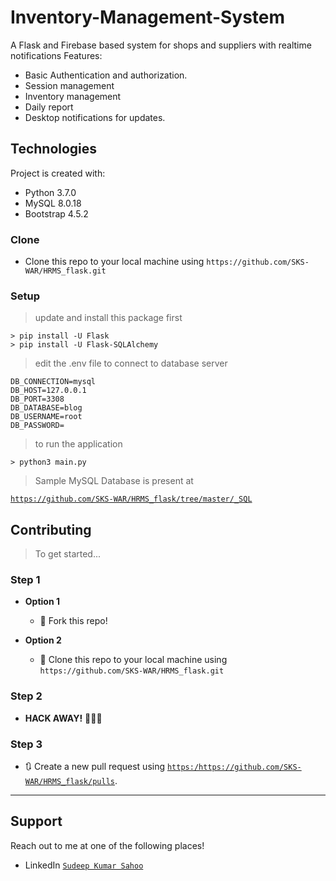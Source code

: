 # Inventory-Management-System
A Flask and Firebase based system for shops and suppliers with realtime notifications
Features:
* Basic Authentication and authorization.
* Session management
* Inventory management
* Daily report
* Desktop notifications for updates.

## Technologies
Project is created with:
* Python 3.7.0
* MySQL 8.0.18
* Bootstrap 4.5.2
 

### Clone

- Clone this repo to your local machine using `https://github.com/SKS-WAR/HRMS_flask.git`

### Setup

> update and install this package first

```shell
> pip install -U Flask
> pip install -U Flask-SQLAlchemy

```
>edit the .env file to connect to database server
```
DB_CONNECTION=mysql
DB_HOST=127.0.0.1
DB_PORT=3308
DB_DATABASE=blog
DB_USERNAME=root
DB_PASSWORD=
```

> to run the application

```shell
> python3 main.py
```

> Sample MySQL Database is present at

<a href="https://github.com/SKS-WAR/HRMS_flask/tree/master/_SQL" target="_blank">`https://github.com/SKS-WAR/HRMS_flask/tree/master/_SQL`</a>



## Contributing
> To get started...

### Step 1

- **Option 1**
    - 🍴 Fork this repo!

- **Option 2**
    - 👯 Clone this repo to your local machine using `https://github.com/SKS-WAR/HRMS_flask.git`

### Step 2

- **HACK AWAY!** 🔨🔨🔨

### Step 3

- 🔃 Create a new pull request using <a href="https://github.com/SKS-WAR/HRMS_flask/pulls" target="_blank">`https:/https://github.com/SKS-WAR/HRMS_flask/pulls`</a>.

---

## Support

Reach out to me at one of the following places!

- LinkedIn <a href="https://www.linkedin.com/in/sudeepkumarsahoo/" target="_blank">`Sudeep Kumar Sahoo`</a>
